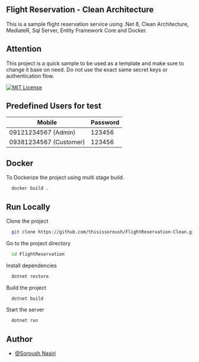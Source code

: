 
## Flight Reservation - Clean Architecture

This is a sample flight reservation service using .Net 8, Clean Architecture, MediateR, Sql Server, Entity Framework Core and Docker.


## Attention

This project is a quick sample to be used as a template and make sure to change it base on need.
Do not use the exact same secret keys or authentication flow.


[![MIT License](https://img.shields.io/badge/License-MIT-green.svg)](https://choosealicense.com/licenses/mit/)


## Predefined Users for test

| Mobile             | Password                                                                |
| ----------------- | ------------------------------------------------------------------ |
| 09121234567 (Admin) | 123456 |
| 09381234567 (Customer) | 123456 |



## Docker

To Dockerize the project using multi stage build.

```bash
  docker build .
```


## Run Locally

Clone the project

```bash
  git clone https://github.com/thisissoroush/FlightReservation-Clean.git
```

Go to the project directory

```bash
  cd FlightReservation
```

Install dependencies

```bash
  dotnet restore
```

Build the project

```bash
  dotnet build
```

Start the server

```bash
  dotnet run
```


## Author

- [@Soroush Nasiri](https://www.github.com/Thisissoroush)

